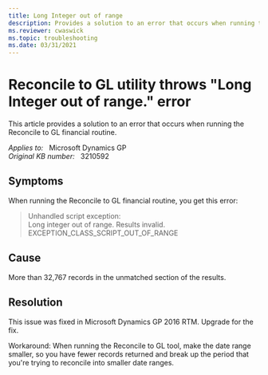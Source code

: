 ```yaml
---
title: Long Integer out of range
description: Provides a solution to an error that occurs when running the Reconcile to GL financial routine.
ms.reviewer: cwaswick
ms.topic: troubleshooting
ms.date: 03/31/2021
---
```

# Reconcile to GL utility throws "Long Integer out of range." error

This article provides a solution to an error that occurs when running the Reconcile to GL financial routine.

_Applies to:_ &nbsp; Microsoft Dynamics GP  
_Original KB number:_ &nbsp; 3210592

## Symptoms

When running the Reconcile to GL financial routine, you get this error:

> Unhandled script exception:  
Long integer out of range. Results invalid.  
EXCEPTION_CLASS_SCRIPT_OUT_OF_RANGE

## Cause

More than 32,767 records in the unmatched section of the results.

## Resolution

This issue was fixed in Microsoft Dynamics GP 2016 RTM. Upgrade for the fix.

Workaround: When running the Reconcile to GL tool, make the date range smaller, so you have fewer records returned and break up the period that you're trying to reconcile into smaller date ranges.
